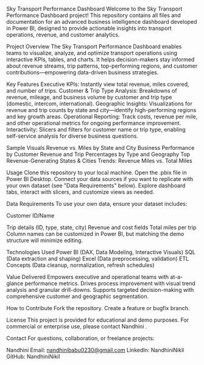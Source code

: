 Sky Transport Performance Dashboard
Welcome to the Sky Transport Performance Dashboard project! This repository contains all files and documentation for an advanced business intelligence dashboard developed in Power BI, designed to provide actionable insights into transport operations, revenue, and customer analytics.

Project Overview
The Sky Transport Performance Dashboard enables teams to visualize, analyze, and optimize transport operations using interactive KPIs, tables, and charts. It helps decision-makers stay informed about revenue streams, trip patterns, top-performing regions, and customer contributions—empowering data-driven business strategies.

Key Features
Executive KPIs: Instantly view total revenue, miles covered, and number of trips.
Customer & Trip Type Analysis: Breakdowns of revenue, mileage, and business volume by customer and trip type (domestic, intercom, international).
Geographic Insights: Visualizations for revenue and trip counts by state and city—identify high-performing regions and key growth areas.
Operational Reporting: Track costs, revenue per mile, and other operational metrics for ongoing performance improvement.
Interactivity: Slicers and filters for customer name or trip type, enabling self-service analysis for diverse business questions.

Sample Visuals
Revenue vs. Miles by State and City
Business Performance by Customer
Revenue and Trip Percentages by Type and Geography
Top Revenue-Generating States & Cities
Trends: Revenue Miles vs. Total Miles

Usage
Clone this repository to your local machine.
Open the .pbix file in Power BI Desktop.
Connect your data sources if you want to replicate with your own dataset (see "Data Requirements" below).
Explore dashboard tabs, interact with slicers, and customize views as needed.

Data Requirements
To use your own data, ensure your dataset includes:

Customer ID/Name

Trip details (ID, type, state, city)
Revenue and cost fields
Total miles per trip
Column names can be customized in Power BI, but matching the demo structure will minimize editing.

Technologies Used
Power BI (DAX, Data Modeling, Interactive Visuals)
SQL (Data extraction and shaping)
Excel (Data preprocessing, validation)
ETL Concepts (Data cleanup, normalization, refresh schedules)

Value Delivered
Empowers executive and operational teams with at-a-glance performance metrics.
Drives process improvement with visual trend analysis and granular drill-downs.
Supports targeted decision-making with comprehensive customer and geographic segmentation.

How to Contribute
Fork the repository.
Create a feature or bugfix branch.

License
This project is provided for educational and demo purposes. For commercial or enterprise use, please contact Nandhini
.

Contact
For questions, collaboration, or freelance projects:

Nandhini
Email: nandhinibabu0230@gmail.com
LinkedIn: NandhiniNikil
GitHub: NandhiniNikil
